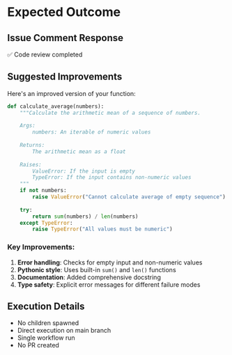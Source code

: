 # Expected Outcome

## Issue Comment Response
✅ Code review completed

## Suggested Improvements

Here's an improved version of your function:

```python
def calculate_average(numbers):
    """Calculate the arithmetic mean of a sequence of numbers.
    
    Args:
        numbers: An iterable of numeric values
        
    Returns:
        The arithmetic mean as a float
        
    Raises:
        ValueError: If the input is empty
        TypeError: If the input contains non-numeric values
    """
    if not numbers:
        raise ValueError("Cannot calculate average of empty sequence")
    
    try:
        return sum(numbers) / len(numbers)
    except TypeError:
        raise TypeError("All values must be numeric")
```

### Key Improvements:
1. **Error handling**: Checks for empty input and non-numeric values
2. **Pythonic style**: Uses built-in `sum()` and `len()` functions
3. **Documentation**: Added comprehensive docstring
4. **Type safety**: Explicit error messages for different failure modes

## Execution Details
- No children spawned
- Direct execution on main branch
- Single workflow run
- No PR created